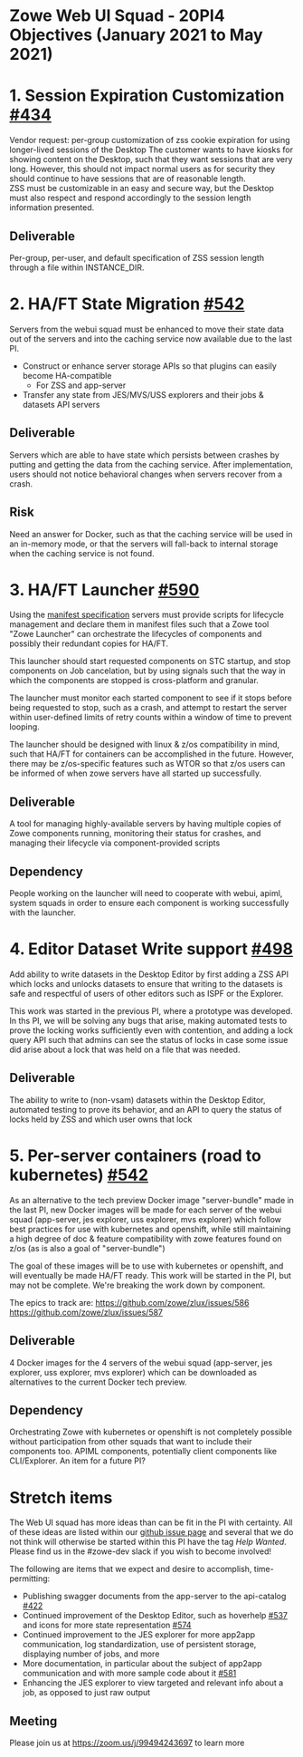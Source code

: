 # Zowe Web UI Squad - 20PI4 Objectives (January 2021 to May 2021)

# 1. Session Expiration Customization [#434](https://github.com/zowe/zlux/issues/434)
Vendor request: per-group customization of zss cookie expiration for using longer-lived sessions of the Desktop
The customer wants to have kiosks for showing content on the Desktop, such that they want sessions that are very long. However, this should not impact normal users as for security they should continue to have sessions that are of reasonable length.  
ZSS must be customizable in an easy and secure way, but the Desktop must also respect and respond accordingly to the session length information presented.

## Deliverable
Per-group, per-user, and default specification of ZSS session length through a file within INSTANCE_DIR.

# 2. HA/FT State Migration [#542](https://github.com/zowe/zlux/issues/542)
Servers from the webui squad must be enhanced to move their state data out of the servers and into the caching service now available due to the last PI.

* Construct or enhance server storage APIs so that plugins can easily become HA-compatible
    * For ZSS and app-server
* Transfer any state from JES/MVS/USS explorers and their jobs & datasets API servers

## Deliverable
Servers which are able to have state which persists between crashes by putting and getting the data from the caching service. After implementation, users should not notice behavioral changes when servers recover from a crash.

## Risk
Need an answer for Docker, such as that the caching service will be used in an in-memory mode, or that the servers will fall-back to internal storage when the caching service is not found.

# 3. HA/FT Launcher [#590](https://github.com/zowe/zlux/issues/590)
Using the [manifest specification](https://github.com/zowe/zowe-install-packaging/issues/1477) servers must provide scripts for lifecycle management and declare them in manifest files such that a Zowe tool "Zowe Launcher" can orchestrate the lifecycles of components and possibly their redundant copies for HA/FT.

This launcher should start requested components on STC startup, and stop components on Job cancelation, but by using signals such that the way in which the components are stopped is cross-platform and granular.

The launcher must monitor each started component to see if it stops before being requested to stop, such as a crash, and attempt to restart the server within user-defined limits of retry counts within a window of time to prevent looping.

The launcher should be designed with linux & z/os compatibility in mind, such that HA/FT for containers can be accomplished in the future. However, there may be z/os-specific features such as WTOR so that z/os users can be informed of when zowe servers have all started up successfully.

## Deliverable
A tool for managing highly-available servers by having multiple copies of Zowe components running, monitoring their status for crashes, and managing their lifecycle via component-provided scripts

## Dependency
People working on the launcher will need to cooperate with webui, apiml, system squads in order to ensure each component is working successfully with the launcher.

# 4. Editor Dataset Write support [#498](https://github.com/zowe/zlux/issues/498)
Add ability to write datasets in the Desktop Editor by first adding a ZSS API which locks and unlocks datasets to ensure that writing to the datasets is safe and respectful of users of other editors such as ISPF or the Explorer.

This work was started in the previous PI, where a prototype was developed. In ths PI, we will be solving any bugs that arise, making automated tests to prove the locking works sufficiently even with contention, and adding a lock query API such that admins can see the status of locks in case some issue did arise about a lock that was held on a file that was needed.

## Deliverable
The ability to write to (non-vsam) datasets within the Desktop Editor, automated testing to prove its behavior, and an API to query the status of locks held by ZSS and which user owns that lock

# 5. Per-server containers (road to kubernetes) [#542](https://github.com/zowe/zlux/issues/542)
As an alternative to the tech preview Docker image "server-bundle" made in the last PI, new Docker images will be made for each server of the webui squad (app-server, jes explorer, uss explorer, mvs explorer) which follow best practices for use with kubernetes and openshift, while still maintaining a high degree of doc & feature compatibility with zowe features found on z/os (as is also a goal of "server-bundle")

The goal of these images will be to use with kubernetes or openshift, and will eventually be made HA/FT ready.
This work will be started in the PI, but may not be complete.
We're breaking the work down by component.

The epics to track are:
https://github.com/zowe/zlux/issues/586
https://github.com/zowe/zlux/issues/587

## Deliverable
4 Docker images for the 4 servers of the webui squad (app-server, jes explorer, uss explorer, mvs explorer) which can be downloaded as alternatives to the current Docker tech preview.

## Dependency
Orchestrating Zowe with kubernetes or openshift is not completely possible without participation from other squads that want to include their components too. APIML components, potentially client components like CLI/Explorer. An item for a future PI?


# Stretch items
The Web UI squad has more ideas than can be fit in the PI with certainty. All of these ideas are listed within our [github issue page](github.com/zowe/zlux/issues) and several that we do not think will otherwise be started within this PI have the tag *Help Wanted*. Please find us in the #zowe-dev slack if you wish to become involved!

The following are items that we expect and desire to accomplish, time-permitting:
* Publishing swagger documents from the app-server to the api-catalog [#422](https://github.com/zowe/zlux/issues/422)
* Continued improvement of the Desktop Editor, such as hoverhelp [#537](https://github.com/zowe/zlux/issues/537) and icons for more state representation [#574](https://github.com/zowe/zlux/issues/574)
* Continued improvement to the JES explorer for more app2app communication, log standardization, use of persistent storage, displaying number of jobs, and more
* More documentation, in particular about the subject of app2app communication and with more sample code about it [#581](https://github.com/zowe/zlux/issues/581)
* Enhancing the JES explorer to view targeted and relevant info about a job, as opposed to just raw output

## Meeting
Please join us at https://zoom.us/j/99494243697 to learn more


